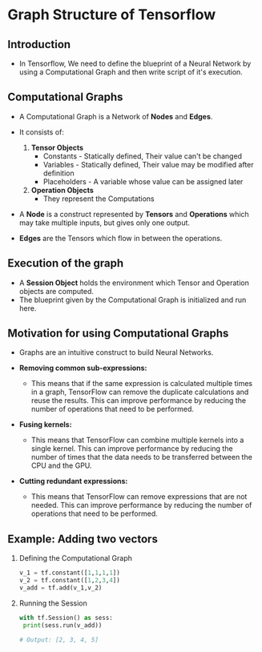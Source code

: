 # Graph Structure of Tensorflow 

## Introduction
- In Tensorflow, We need to define the blueprint of a Neural Network by using a Computational Graph and then write script of it's execution.

## Computational Graphs
- A Computational Graph is a Network of **Nodes** and **Edges**.

- It consists of:
  1) **Tensor Objects**
     - Constants - Statically defined, Their value can't be changed
     - Variables - Statically defined, Their value may be modified after definition
     - Placeholders - A variable whose value can be assigned later
  2) **Operation Objects**
     - They represent the Computations


- A **Node** is a construct represented by **Tensors** and **Operations** which may take multiple inputs, but gives only one output.
- **Edges** are the Tensors which flow in between the operations.

## Execution of the graph
- A **Session Object** holds the environment which Tensor and Operation objects are computed.
- The blueprint given by the Computational Graph is initialized and run here.

## Motivation for using Computational Graphs
- Graphs are an intuitive construct to build Neural Networks.

- **Removing common sub-expressions:**
  - This means that if the same expression is calculated multiple times in a graph, TensorFlow can remove the duplicate calculations and reuse the results. This can improve performance by reducing the number of operations that need to be performed.

- **Fusing kernels:**
  - This means that TensorFlow can combine multiple kernels into a single kernel. This can improve performance by reducing the number of times that the data needs to be transferred between the CPU and the GPU.
  
- **Cutting redundant expressions:**
  - This means that TensorFlow can remove expressions that are not needed. This can improve performance by reducing the number of operations that need to be performed.

## Example: Adding two vectors

1) Defining the Computational Graph
    ```python
    v_1 = tf.constant([1,1,1,1])
    v_2 = tf.constant([1,2,3,4])
    v_add = tf.add(v_1,v_2)
    ```
2) Running the Session
    ```python
    with tf.Session() as sess:
     print(sess.run(v_add))
   
   # Output: [2, 3, 4, 5]
    ```
   